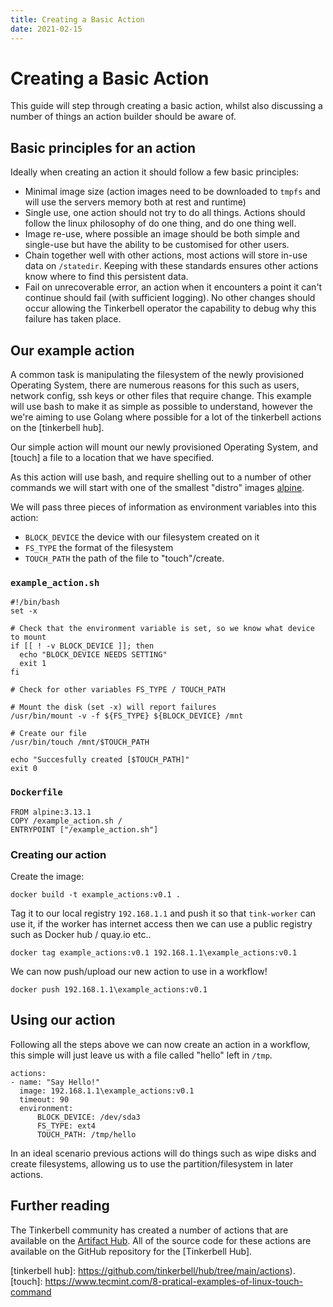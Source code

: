 ```yaml
---
title: Creating a Basic Action
date: 2021-02-15
---
```


# Creating a Basic Action

This guide will step through creating a basic action, whilst also discussing a number of things an action builder should be aware of.

## Basic principles for an action

Ideally when creating an action it should follow a few basic principles:

- Minimal image size (action images need to be downloaded to `tmpfs` and will use the servers memory both at rest and runtime)
- Single use, one action should not try to do all things.
  Actions should follow the linux philosophy of do one thing, and do one thing well.
- Image re-use, where possible an image should be both simple and single-use but have the ability to be customised for other users.
- Chain together well with other actions, most actions will store in-use data on `/statedir`.
  Keeping with these standards ensures other actions know where to find this persistent data.
- Fail on unrecoverable error, an action when it encounters a point it can't continue should fail (with sufficient logging).
  No other changes should occur allowing the Tinkerbell operator the capability to debug why this failure has taken place.

## Our example action

A common task is manipulating the filesystem of the newly provisioned Operating System, there are numerous reasons for this such as users, network config, ssh keys or other files that require change.
This example will use bash to make it as simple as possible to understand, however the we're aiming to use Golang where possible for a lot of the tinkerbell actions on the [tinkerbell hub].

Our simple action will mount our newly provisioned Operating System, and [touch] a file to a location that we have specified.

As this action will use bash, and require shelling out to a number of other commands we will start with one of the smallest "distro" images [alpine].

We will pass three pieces of information as environment variables into this action:

- `BLOCK_DEVICE` the device with our filesystem created on it
- `FS_TYPE` the format of the filesystem
- `TOUCH_PATH` the path of the file to "touch"/create.

### `example_action.sh`

```
#!/bin/bash
set -x

# Check that the environment variable is set, so we know what device to mount
if [[ ! -v BLOCK_DEVICE ]]; then
  echo "BLOCK_DEVICE NEEDS SETTING"
  exit 1
fi

# Check for other variables FS_TYPE / TOUCH_PATH

# Mount the disk (set -x) will report failures
/usr/bin/mount -v -f ${FS_TYPE} ${BLOCK_DEVICE} /mnt

# Create our file
/usr/bin/touch /mnt/$TOUCH_PATH

echo "Succesfully created [$TOUCH_PATH]"
exit 0
```

### `Dockerfile`

```
FROM alpine:3.13.1
COPY /example_action.sh /
ENTRYPOINT ["/example_action.sh"]
```

### Creating our action

Create the image:

`docker build -t example_actions:v0.1 .`

Tag it to our local registry `192.168.1.1` and push it so that `tink-worker` can use it, if the worker has internet access then we can use a public registry such as Docker hub / quay.io etc..

`docker tag example_actions:v0.1 192.168.1.1\example_actions:v0.1`

We can now push/upload our new action to use in a workflow!

`docker push 192.168.1.1\example_actions:v0.1`

## Using our action

Following all the steps above we can now create an action in a workflow, this simple will just leave us with a file called "hello" left in `/tmp`.

```
actions:
- name: "Say Hello!"
  image: 192.168.1.1\example_actions:v0.1
  timeout: 90
  environment:
	  BLOCK_DEVICE: /dev/sda3
	  FS_TYPE: ext4
	  TOUCH_PATH: /tmp/hello
```

In an ideal scenario previous actions will do things such as wipe disks and create filesystems, allowing us to use the partition/filesystem in later actions.

## Further reading

The Tinkerbell community has created a number of actions that are available on the [Artifact Hub].
All of the source code for these actions are available on the GitHub repository for the [Tinkerbell Hub].

[alpine]: https://alpinelinux.org
[artifact hub]: https://artifacthub.io/packages/search?page=1&ts_query_web=Tinkerbell+Action
[tinkerbell hub]: https://github.com/tinkerbell/hub/tree/main/actions).
[touch]: https://www.tecmint.com/8-pratical-examples-of-linux-touch-command
